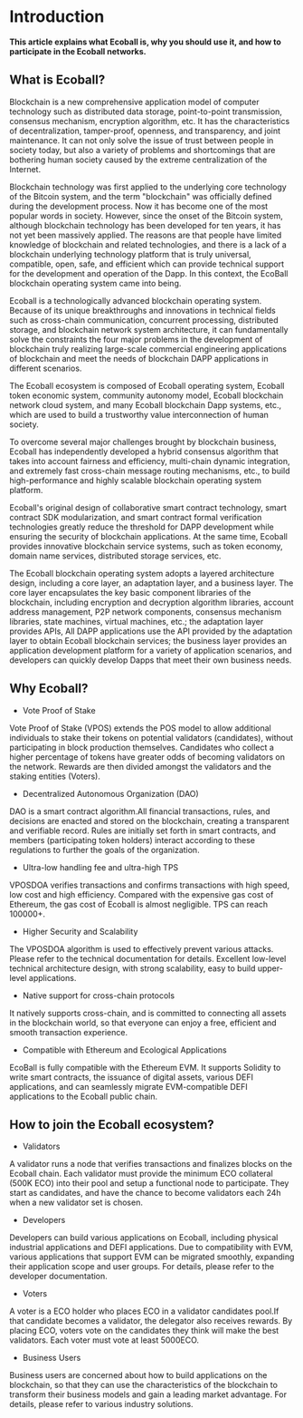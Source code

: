 # Introduction

**This article explains what Ecoball is, why you should use it, and how to participate in the Ecoball networks.**

## What is Ecoball? <a id="what-is-ecoball"></a>

Blockchain is a new comprehensive application model of computer technology such as distributed data storage, point-to-point transmission, consensus mechanism, encryption algorithm, etc. It has the characteristics of decentralization, tamper-proof, openness, and transparency, and joint maintenance. It can not only solve the issue of trust between people in society today, but also a variety of problems and shortcomings that are bothering human society caused by the extreme centralization of the Internet.

Blockchain technology was first applied to the underlying core technology of the Bitcoin system, and the term "blockchain" was officially defined during the development process. Now it has become one of the most popular words in society. However, since the onset of the Bitcoin system, although blockchain technology has been developed for ten years, it has not yet been massively applied. The reasons are that people have limited knowledge of blockchain and related technologies, and there is a lack of a blockchain underlying technology platform that is truly universal, compatible, open, safe, and efficient which can provide technical support for the development and operation of the Dapp. In this context, the EcoBall blockchain operating system came into being.

Ecoball is a technologically advanced blockchain operating system. Because of its unique breakthroughs and innovations in technical fields such as cross-chain communication, concurrent processing, distributed storage, and blockchain network system architecture, it can fundamentally solve the constraints the four major problems in the development of blockchain truly realizing large-scale commercial engineering applications of blockchain and meet the needs of blockchain DAPP applications in different scenarios.

The Ecoball ecosystem is composed of Ecoball operating system, Ecoball token economic system, community autonomy model, Ecoball blockchain network cloud system, and many Ecoball blockchain Dapp systems, etc., which are used to build a trustworthy value interconnection of human society.

To overcome several major challenges brought by blockchain business, Ecoball has independently developed a hybrid consensus algorithm that takes into account fairness and efficiency, multi-chain dynamic integration, and extremely fast cross-chain message routing mechanisms, etc., to build high-performance and highly scalable blockchain operating system platform.

Ecoball's original design of collaborative smart contract technology, smart contract SDK modularization, and smart contract formal verification technologies greatly reduce the threshold for DAPP development while ensuring the security of blockchain applications. At the same time, Ecoball provides innovative blockchain service systems, such as token economy, domain name services, distributed storage services, etc.

The Ecoball blockchain operating system adopts a layered architecture design, including a core layer, an adaptation layer, and a business layer. The core layer encapsulates the key basic component libraries of the blockchain, including encryption and decryption algorithm libraries, account address management, P2P network components, consensus mechanism libraries, state machines, virtual machines, etc.; the adaptation layer provides APIs, All DAPP applications use the API provided by the adaptation layer to obtain Ecoball blockchain services; the business layer provides an application development platform for a variety of application scenarios, and developers can quickly develop Dapps that meet their own business needs.

## Why Ecoball? <a id="why-ecoball"></a>

* Vote Proof of Stake

Vote Proof of Stake \(VPOS\) extends the POS model to allow additional individuals to stake their tokens on potential validators \(candidates\), without participating in block production themselves. Candidates who collect a higher percentage of tokens have greater odds of becoming validators on the network. Rewards are then divided amongst the validators and the staking entities \(Voters\).

* Decentralized Autonomous Organization \(DAO\)

DAO is a smart contract algorithm.All financial transactions, rules, and decisions are enacted and stored on the blockchain, creating a transparent and verifiable record. Rules are initially set forth in smart contracts, and members \(participating token holders\) interact according to these regulations to further the goals of the organization.

* Ultra-low handling fee and ultra-high TPS

VPOSDOA verifies transactions and confirms transactions with high speed, low cost and high efficiency. Compared with the expensive gas cost of Ethereum, the gas cost of Ecoball is almost negligible. TPS can reach 100000+.

* Higher Security and Scalability

The VPOSDOA algorithm is used to effectively prevent various attacks. Please refer to the technical documentation for details. Excellent low-level technical architecture design, with strong scalability, easy to build upper-level applications.

* Native support for cross-chain protocols

It natively supports cross-chain, and is committed to connecting all assets in the blockchain world, so that everyone can enjoy a free, efficient and smooth transaction experience.

* Compatible with Ethereum and Ecological Applications

EcoBall is fully compatible with the Ethereum EVM. It supports Solidity to write smart contracts, the issuance of digital assets, various DEFI applications, and can seamlessly migrate EVM-compatible DEFI applications to the Ecoball public chain.

## How to join the Ecoball ecosystem? <a id="how-to-join-the-ecoball-ecosystem"></a>

* Validators

A validator runs a node that verifies transactions and finalizes blocks on the Ecoball chain. Each validator must provide the minimum ECO collateral \(500K ECO\) into their pool and setup a functional node to participate. They start as candidates, and have the chance to become validators each 24h when a new validator set is chosen.

* Developers

Developers can build various applications on Ecoball, including physical industrial applications and DEFI applications. Due to compatibility with EVM, various applications that support EVM can be migrated smoothly, expanding their application scope and user groups. For details, please refer to the developer documentation.

* Voters

A voter is a ECO holder who places ECO in a validator candidates pool.If that candidate becomes a validator, the delegator also receives rewards. By placing ECO, voters vote on the candidates they think will make the best validators. Each voter must vote at least 5000ECO.

* Business Users

Business users are concerned about how to build applications on the blockchain, so that they can use the characteristics of the blockchain to transform their business models and gain a leading market advantage. For details, please refer to various industry solutions.

